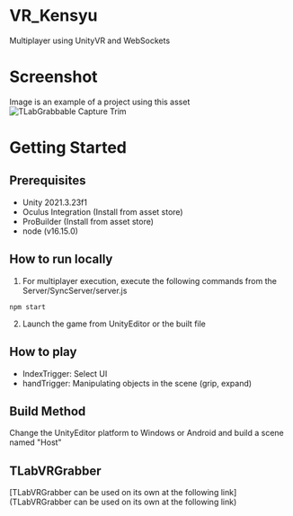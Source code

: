 # VR_Kensyu
Multiplayer using UnityVR and WebSockets

# Screenshot
Image is an example of a project using this asset  
![TLabGrabbable Capture Trim](https://user-images.githubusercontent.com/121733943/235363804-01b50f49-674e-40d4-a11e-39ed3ced5600.gif)

# Getting Started
## Prerequisites
- Unity 2021.3.23f1  
- Oculus Integration (Install from asset store)  
- ProBuilder (Install from asset store)  
- node (v16.15.0)
## How to run locally
1. For multiplayer execution, execute the following commands from the Server/SyncServer/server.js
```
npm start
```
2. Launch the game from UnityEditor or the built file
## How to play
- IndexTrigger: Select UI
- handTrigger: Manipulating objects in the scene (grip, expand)

## Build Method
Change the UnityEditor platform to Windows or Android and build a scene named "Host"

## TLabVRGrabber
[TLabVRGrabber can be used on its own at the following link](TLabVRGrabber can be used on its own at the following link)
